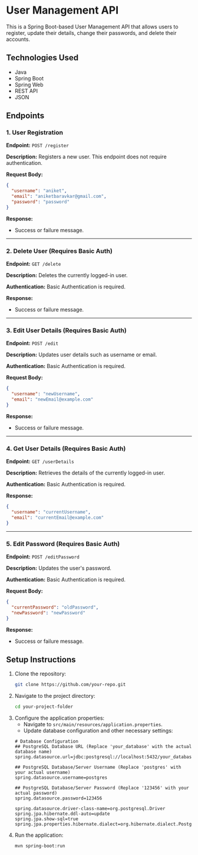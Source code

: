 # User Management API

This is a Spring Boot-based User Management API that allows users to register, update their details, change their passwords, and delete their accounts.

## Technologies Used

- Java
- Spring Boot
- Spring Web
- REST API
- JSON

## Endpoints

### 1. User Registration

**Endpoint:** `POST /register`

**Description:** Registers a new user. This endpoint does not require authentication.

**Request Body:**

```json
{
  "username": "aniket",
  "email": "aniketbaravkar@gmail.com",
  "password": "password"
}
```

**Response:**

- Success or failure message.

---

### 2. Delete User (Requires Basic Auth)

**Endpoint:** `GET /delete`

**Description:** Deletes the currently logged-in user.

**Authentication:** Basic Authentication is required.

**Response:**

- Success or failure message.

---

### 3. Edit User Details (Requires Basic Auth)

**Endpoint:** `POST /edit`

**Description:** Updates user details such as username or email.

**Authentication:** Basic Authentication is required.

**Request Body:**

```json
{
  "username": "newUsername",
  "email": "newEmail@example.com"
}
```

**Response:**

- Success or failure message.

---

### 4. Get User Details (Requires Basic Auth)

**Endpoint:** `GET /userDetails`

**Description:** Retrieves the details of the currently logged-in user.

**Authentication:** Basic Authentication is required.

**Response:**

```json
{
  "username": "currentUsername",
  "email": "currentEmail@example.com"
}
```

---

### 5. Edit Password (Requires Basic Auth)

**Endpoint:** `POST /editPassword`

**Description:** Updates the user's password.

**Authentication:** Basic Authentication is required.

**Request Body:**

```json
{
  "currentPassword": "oldPassword",
  "newPassword": "newPassword"
}
```

**Response:**

- Success or failure message.

## Setup Instructions

1. Clone the repository:
   ```sh
   git clone https://github.com/your-repo.git
   ```
2. Navigate to the project directory:
   ```sh
   cd your-project-folder
   ```
3. Configure the application properties:
   - Navigate to `src/main/resources/application.properties`.
   - Update database configuration and other necessary settings:
   ```properties
   # Database Configuration
   ## PostgreSQL Database URL (Replace 'your_database' with the actual database name)
   spring.datasource.url=jdbc:postgresql://localhost:5432/your_database
   
   ## PostgreSQL Database/Server Username (Replace 'postgres' with your actual username)
   spring.datasource.username=postgres
   
   ## PostgreSQL Database/Server Password (Replace '123456' with your actual password)
   spring.datasource.password=123456
   
   spring.datasource.driver-class-name=org.postgresql.Driver
   spring.jpa.hibernate.ddl-auto=update
   spring.jpa.show-sql=true
   spring.jpa.properties.hibernate.dialect=org.hibernate.dialect.PostgreSQLDialect
   ```
4. Run the application:
   ```sh
   mvn spring-boot:run
   ```


